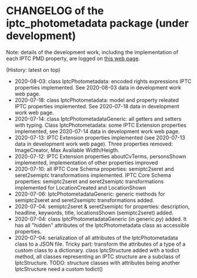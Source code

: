 # CHANGELOG of the iptc_photometadata package (under development)

Note: details of the development work, including the implementation of each IPTC PMD property, are logged on [this web page](https://docs.google.com/spreadsheets/d/e/2PACX-1vTFUFwH3Qqu3EZ_m6EJgCY5P1c88aTJMJEm9oQ7rdp_agy-K3-Lf2xKUxC8dpBi2UqVes3X3Hfy5tx5/pubhtml).

(History: latest on top)

* 2020-08-03: class IptcPhotometadata: encoded rights expressions IPTC properties implemented. See 2020-08-03 data in development work web page.
* 2020-07-18: class IptcPhotometadata: model and property releated IPTC properties implemented. See 2020-07-18 data in development work web page.
* 2020-07-14: class IptcPhotometadataGeneric: all getters and setters with typing. Class IptcPhotometadata: some IPTC Extension properties implemented, see 2020-07-14 data in development work web page.
* 2020-07-13: IPTC Extension properties implemented (see 2020-07-13 data in development work web page). Three properties removed: ImageCreator, Max Available Width/Heigth.
* 2020-07-12: IPTC Extension properties aboutCvTerms, personsShown implemented, implementation of other properties improved
* 2020-07-10: all IPTC Core Schema properties: semiptc2seret and seret2semiptc transformations implemented. IPTC Core Schema properties: semiptc2seret and seret2semiptc transformations implemented for LocationCreated and LocationShown 
* 2020-07-06: IptcPhotometadataGeneric: generic methods for semiptc2seret and seret2semiptc transformations added.
* 2020-07-04: semiptc2seret & seret2semiptc for properties: description, headline, keywords, title, locationsShown (semiptc2seret) added.
* 2020-07-04: class IptcPhotometadataGeneric (in generic.py) added. It has all "hidden" attributes of the IptcPhotometadata class as accessible properties.
* 2020-07-04: serialization of all attributes of the IptcPhotometadata class to a JSON file. Tricky part: transform the attributes of a type of a custom class to a dictionary. class IptcStructure added with a todict method, all classes representing an IPTC structure are a subclass of IptcStructure. TODO: structure classes with attributes being another IptcStructure need a custom todict()
